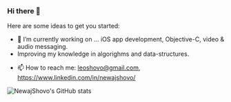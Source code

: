 ### Hi there 👋

Here are some ideas to get you started:
- 🔭 I’m currently working on ... iOS app development, Objective-C, video & audio messaging.
- Improving my knowledge in algorighms and data-structures. 
<!-- - metalpetal (GPU programming). -->
<!-- - 🌱 I’m currently learning ... Python django, Swift -->
- 📫 How to reach me: leoshovo@gmail.com, https://www.linkedin.com/in/newajshovo/


![NewajShovo's GitHub stats](https://github-readme-stats.vercel.app/api?username=NewajShovo&count_private=true)
